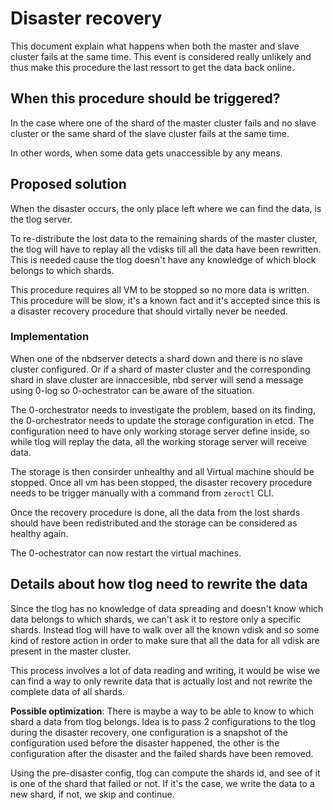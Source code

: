 # Disaster recovery

This document explain what happens when both the master and slave cluster fails at the same time.
This event is considered really unlikely and thus make this procedure the last ressort to get the data back online.

## When this procedure should be triggered?
In the case where one of the shard of the master cluster fails and no slave cluster or the same shard of the slave cluster fails at the same time.

In other words, when some data gets unaccessible by any means.

## Proposed solution
When the disaster occurs, the only place left where we can find the data, is the tlog server.

To re-distribute the lost data to the remaining shards of the master cluster, the tlog will have to replay all the vdisks till all the data have been rewritten.
This is needed cause the tlog doesn't have any knowledge of which block belongs to which shards.

This procedure requires all VM to be stopped so no more data is written.
This procedure will be slow, it's a known fact and it's accepted since this is a disaster recovery procedure that should virtally never be needed.

### Implementation
When one of the nbdserver detects a shard down and there is no slave cluster configured. Or if a shard of master cluster and the corresponding shard in slave cluster are innaccesible, nbd server will send a message using 0-log so 0-ochestrator can be aware of the situation.

The 0-orchestrator needs to investigate the problem, based on its finding, the 0-orchestrator needs to update the storage configuration in etcd.
The configuration need to have only working storage server define inside, so while tlog will replay the data, all the working storage server will receive data.

The storage is then consirder unhealthy and all Virtual machine should be stopped.
Once all vm has been stopped, the disaster recovery procedure needs to be trigger manually with a command from `zeroctl` CLI.

Once the recovery procedure is done, all the data from the lost shards should have been redistributed and the storage can be considered as healthy again.

The 0-ochestrator can now restart the virtual machines.

## Details about how tlog need to rewrite the data
Since the tlog has no knowledge of data spreading and doesn't know which data belongs to which shards, we can't ask it to restore only a specific shards. Instead tlog will have to walk over all the known vdisk and so some kind of restore action in order to make sure that all the data for all vdisk are present in the master cluster.

This process involves a lot of data reading and writing, it would be wise we can find a way to only rewrite data that is actually lost and not rewrite the complete data of all shards.

**Possible optimization**:
There is maybe a way to be able to know to which shard a data from tlog belongs.
Idea is to pass 2 configurations to the tlog during the disaster recovery, one configuration is a snapshot of the configuration used before the disaster happened, the other is the configuration after the disaster and the failed shards have been removed.

Using the pre-disaster config, tlog can compute the shards id, and see of it is one of the shard that failed or not. If it's the case, we write the data to a new shard, if not, we skip and continue.